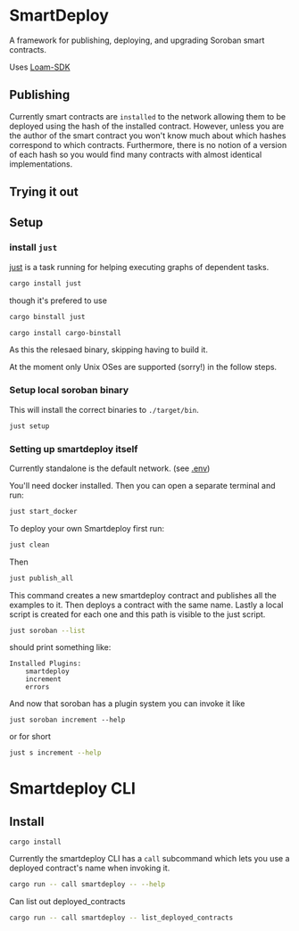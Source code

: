 # SmartDeploy

A framework for publishing, deploying, and upgrading Soroban smart contracts.

Uses [Loam-SDK](https://github.com/loambuild/loam-sdk)

## Publishing

Currently smart contracts are `installed` to the network allowing them to be deployed using the hash of the installed contract. However, unless you are the author of the smart contract you won't know much about which hashes correspond to which contracts.  Furthermore, there is no notion of a version of each hash so you would find many contracts with almost identical implementations.



## Trying it out

## Setup

### install `just`

[just](https://github.com/casey/just) is a task running for helping executing graphs of dependent tasks.

```bash
cargo install just
```

though it's prefered to use

```bash
cargo binstall just
```

```bash
cargo install cargo-binstall 
```

As this the relesaed binary, skipping having to build it. 

At the moment only Unix OSes are supported (sorry!) in the follow steps. 

### Setup local soroban binary

This will install the correct binaries to `./target/bin`.

```bash
just setup
```

### Setting up smartdeploy itself

Currently standalone is the default network. (see [.env](./.env))

You'll need docker installed. Then you can open a separate terminal and run:

```bash
just start_docker
```

To deploy your own Smartdeploy first run:

```bash
just clean
```

Then

```bash
just publish_all
```

This command creates a new smartdeploy contract and publishes all the examples to it. Then deploys a contract with the same name.  Lastly a local script is created for each one and this path is visible to the just script.

```bash
just soroban --list
```

should print something like:

```
Installed Plugins:
    smartdeploy
    increment
    errors
```

And now that soroban has a plugin system you can invoke it like

```
just soroban increment --help
```

or for short

```bash
just s increment --help
```


# Smartdeploy CLI

## Install
```
cargo install
```

Currently the smartdeploy CLI has a `call` subcommand which lets you use a deployed contract's name when invoking it.

```bash
cargo run -- call smartdeploy -- --help
```

Can list out deployed_contracts

```bash
cargo run -- call smartdeploy -- list_deployed_contracts
```


